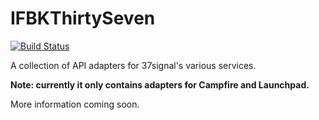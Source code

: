 # IFBKThirtySeven

[![Build Status](https://travis-ci.org/kreeger/IFBKThirtySeven.png)](https://travis-ci.org/kreeger/IFBKThirtySeven)

A collection of API adapters for 37signal's various services.

**Note: currently it only contains adapters for Campfire and Launchpad.**

More information coming soon.
